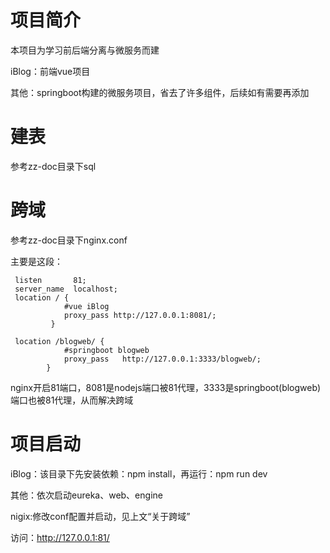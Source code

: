 # 项目简介

本项目为学习前后端分离与微服务而建

iBlog：前端vue项目

其他：springboot构建的微服务项目，省去了许多组件，后续如有需要再添加

# 建表

参考zz-doc目录下sql

# 跨域	

参考zz-doc目录下nginx.conf

主要是这段：
```
 listen       81;
 server_name  localhost;
 location / {
 			#vue iBlog
 			proxy_pass http://127.0.0.1:8081/;
         }
 
 location /blogweb/ { 
            #springboot blogweb
 			proxy_pass   http://127.0.0.1:3333/blogweb/;
 		}
```
nginx开启81端口，8081是nodejs端口被81代理，3333是springboot(blogweb)端口也被81代理，从而解决跨域

# 项目启动

iBlog：该目录下先安装依赖：npm install，再运行：npm run dev

其他：依次启动eureka、web、engine

nigix:修改conf配置并启动，见上文“关于跨域”

访问：http://127.0.0.1:81/